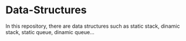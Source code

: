 # Data-Structures
In this repository, there are data structures such as static stack, dinamic stack, static queue, dinamic queue...
